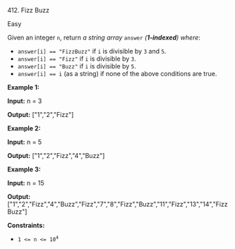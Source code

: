 ﻿412\. Fizz Buzz

Easy

Given an integer `n`, return _a string array_ `answer` _(**1-indexed**) where_:

*   `answer[i] == "FizzBuzz"` if `i` is divisible by `3` and `5`.
*   `answer[i] == "Fizz"` if `i` is divisible by `3`.
*   `answer[i] == "Buzz"` if `i` is divisible by `5`.
*   `answer[i] == i` (as a string) if none of the above conditions are true.

**Example 1:**

**Input:** n = 3

**Output:** \["1","2","Fizz"\] 

**Example 2:**

**Input:** n = 5

**Output:** \["1","2","Fizz","4","Buzz"\] 

**Example 3:**

**Input:** n = 15

**Output:** \["1","2","Fizz","4","Buzz","Fizz","7","8","Fizz","Buzz","11","Fizz","13","14","FizzBuzz"\] 

**Constraints:**

*   <code>1 <= n <= 10<sup>4</sup></code>